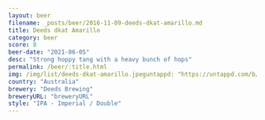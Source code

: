 ```yaml
---
layout: beer
filename: _posts/beer/2016-11-09-deeds-dkat-amarillo.md
title: Deeds dkat Amarillo
category: beer
score: 8
beer-date: "2021-06-05"
desc: "Strong hoppy tang with a heavy bunch of hops"
permalink: /beer/:title.html
img: /img/list/deeds-dkat-amarillo.jpeguntappd: "https://untappd.com/b/deeds-brewing-dkat-amarillo/4131529"
country: "Australia"
brewery: "Deeds Brewing"
breweryURL: "breweryURL"
style: "IPA - Imperial / Double"
---
```

